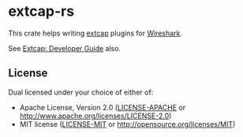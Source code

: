 # extcap-rs

This crate helps writing [extcap][wireshark-extcap] plugins for [Wireshark][wireshark].

See [Extcap: Developer Guide][wireshark-extcap-dev] also.

## License

Dual licensed under your choice of either of:

 - Apache License, Version 2.0 ([LICENSE-APACHE](LICENSE-APACHE) or
   http://www.apache.org/licenses/LICENSE-2.0)
 - MIT license ([LICENSE-MIT](LICENSE-MIT) or
   http://opensource.org/licenses/MIT)

[crate-image]: https://img.shields.io/crates/v/extcap.svg
[crate-link]: https://crates.io/crates/extcap
[docs-image]: https://docs.rs/extcap/badge.svg
[docs-link]: https://docs.rs/extcap/
[build-image]: https://github.com/tkeksa/extcap-rs/workflows/ci/badge.svg
[build-link]: https://github.com/tkeksa/extcap-rs/actions
[deps-image]: https://deps.rs/repo/github/tkeksa/extcap-rs/status.svg
[deps-link]: https://deps.rs/repo/github/tkeksa/extcap-rs
[license-image]: https://img.shields.io/badge/license-Apache2.0/MIT-blue.svg
[wireshark]: https://www.wireshark.org/
[wireshark-extcap]: https://www.wireshark.org/docs/man-pages/extcap.html
[wireshark-extcap-dev]: https://www.wireshark.org/docs/wsdg_html_chunked/ChCaptureExtcap.html
